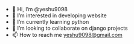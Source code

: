 - 👋 Hi, I’m @yeshu9098
- 👀 I’m interested in developing website
- 🌱 I’m currently learning python
- 💞️ I’m looking to collaborate on django projects
- 📫 How to reach me yeshu9098@gmail.com

<!---
yeshu9098/yeshu9098 is a ✨ special ✨ repository because its `README.md` (this file) appears on your GitHub profile.
You can click the Preview link to take a look at your changes.
--->
